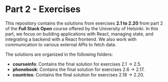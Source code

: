 # Part 2 - Exercises

This repository contains the solutions from exercises **2.1 to 2.20** from part 2 of the **Full Stack Open** course offered by the University of Helsinki. In this part, we focus on building applications with React, managing state, and integrating a backend with a React frontend. We also work with communication to various external APIs to fetch data.

The solutions are organized in the following folders:

- **courseinfo**: Contains the final solution for exercises 2.1 → 2.5.
- **phonebook**: Contains the final solution for exercises 2.6 → 2.17.
- **countries**: Contains the final solution for exercises 2.18 → 2.20.